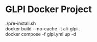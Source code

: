 # GLPI Docker Project
./pre-install.sh \
docker build --no-cache -t ali-glpi . \
docker compose -f glpi.yml up -d 
